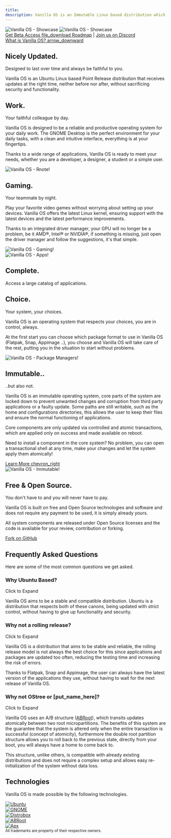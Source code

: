 ```yaml
---
title: 
description: Vanilla OS is an Immutable Linux based distribution which aims to provide a vanilla GNOME experience.
---
```

<div class="hero hero-center hero-main">
    <div class="container hero-wrapper">
        <div class="hero-image animate__animated animate__fadeIn" data-scroll>
            <img src="/assets/images/home-laptop.svg" alt="Vanilla OS - Showcase" class="on-light" />
            <img src="/assets/images/home-laptop-dark.svg" alt="Vanilla OS - Showcase" class="on-dark" />
            <!-- <video class="hero-image-video-frame" autoplay loop muted playsinline>
                <source src="/assets/videos/home-gnome-showcase.webm" type="video/webm">
            </video> -->
        </div>
        <div class="hero-text">
            <!-- <a href="{{ site.url }}/download/" class="button button-large">
                Get Vanilla OS 22.10 <span class="material-icons-outlined"> file_download </span>
            </a>
            <a href="#">Release Notes</a> -->
            <a href="/download" class="button button-large">
                Get Beta Access <span class="material-icons-outlined"> file_download </span>
            </a>
            <span>
                <a href="{{ site.url }}/roadmap">Roadmap</a> | <a href="https://discord.gg/3cD2Q7Ht3S">Join us on Discord</a>
            </span>
        </div>
        <a href="#discover" class="hero-scroll">
            What is Vanilla OS?
            <span class="material-icons-outlined" id="discover"> arrow_downward </span>
        </a>
    </div>
</div>

<div class="hero hero-center">
    <div class="container hero-wrapper">
        <div class="hero-text">
            <h2>Nicely Updated.</h2>
            <p>Designed to last over time and always be faithful to you.</p>
            <p>Vanilla OS is an Ubuntu Linux based Point Release distribution that receives updates at the right time, neither before nor after, without sacrificing security and functionality.</p>
        </div>
    </div>
</div>

<div class="hero hero-feature">
    <div class="container hero-wrapper">
        <div class="hero-text">
            <h2>Work.</h2>
            <p>Your faithful colleague by day.</p>
            <p>Vanilla OS is designed to be a reliable and productive operating system for your daily work. The GNOME Desktop is the perfect environment for your daily tasks, with a clean and intuitive interface, everything is at your fingertips.</p>
            <p>Thanks to a wide range of applications, Vanilla OS is ready to meet your needs, whether you are a developer, a designer, a student or a simple user.</p>
        </div>
        <div class="hero-image" data-scroll>
            <img class="animate-on-scroll" data-animation="fadeInRight" src="/assets/images/home-rnote.png" alt="Vanilla OS - Rnote!" />
        </div>
    </div>
</div>

<div class="hero hero-feature hero-feature-inverted">
    <div class="container hero-wrapper">
        <div class="hero-text">
            <h2>Gaming.</h2>
            <p>Your teammate by night.</p>
            <p>Play your favorite video games without worrying about setting up your devices. Vanilla OS offers the latest Linux kernel, ensuring support with the latest devices and the latest performance improvements.</p>
            <p>Thanks to an integrated driver manager, your GPU will no longer be a problem, be it AMD®, Intel® or NVIDIA®, if something is missing, just open the driver manager and follow the suggestions, it's that simple.</p>
        </div>
        <div class="hero-image" data-scroll>
            <img class="animate-on-scroll" data-animation="fadeInUp" src="/assets/images/home-gaming.png" alt="Vanilla OS - Gaming!" />
        </div>
    </div>
</div>

<div class="hero hero-center hero-bg-text">
    <div class="hero-text">
        <div class="hero-image" data-scroll>
            <img class="animate-on-scroll" data-animation="fadeIn" src="/assets/images/home-apps.png" alt="Vanilla OS - Apps!" />
            <div class="hero-text">
                <h2>Complete.</h2>
                <p>Access a large catalog of applications.</p>
            </div>
        </div>
    </div>
</div>

<div class="hero hero-feature">
    <div class="container hero-wrapper">
        <div class="hero-text">
            <h2>Choice.</h2>
            <p>Your system, your choices.</p>
            <p>Vanilla OS is an operating system that respects your choices, you are in control, always.</p>
            <p>At the first start you can choose which package format to use in Vanilla OS (Flatpak, Snap, Appimage ..), you choose and Vanilla OS will take care of the rest, putting you in the situation to start without problems.</p>
        </div>
        <div class="hero-image" data-scroll>
            <img class="animate-on-scroll" data-animation="fadeInRight" src="/assets/images/home-pkgs.png" alt="Vanilla OS - Package Managers!" />
        </div>
    </div>
</div>

<div class="hero hero-feature hero-feature-inverted">
    <div class="container hero-wrapper">
        <div class="hero-text">
            <h2>Immutable..</h2>
            <p>..but also not.</p>
            <p>Vanilla OS is an immutable operating system, core parts of the system are locked down to prevent unwanted changes and corruption from third party applications or a faulty update. Some paths are still writable, such as the home and configurations directories, this allows the user to keep their files and ensure the normal functioning of applications.</p>
            <p>Core components are only updated via controlled and atomic transactions, which are applied only on success and made available on reboot.</p>
            <p>Need to install a component in the core system? No problem, you can open a transactional shell at any time, make your changes and let the system apply them atomically!</p>
            <a href="https://documentation.vanillaos.org/" class="button button-secondary">
                Learn More <span class="material-icons-outlined">chevron_right</span>
            </a>
        </div>
        <div class="hero-image" data-scroll>
            <img class="animate-on-scroll" data-animation="fadeInLeft" src="/assets/images/home-desk-apx.svg" alt="Vanilla OS - Immutable!" />
        </div>
    </div>
</div>

<div class="hero hero-center">
    <div class="container hero-wrapper">
        <div class="hero-text">
            <h2>Free & Open Source.</h2>
            <p>You don't have to and you will never have to pay.</p>
            <p>Vanilla OS is built on free and Open Source technologies and software and does not require any payment to be used, it is simply already yours.</p>
            <p>All system components are released under Open Source licenses and the code is available for your review, contribution or forking.</p>
            <div class="button-pattern" style="background-image: url('/assets/images/home-open-source-pattern.svg');">
                <a href="https://github.com/vanilla-os" class="button button-large button-dimmed">Fork on <ion-icon name="logo-github"></ion-icon> GitHub</a>
            </div>
        </div>
    </div>
</div>

<div class="hero hero-secondary">
    <div class="container hero-wrapper">
        <div class="hero-text">
            <h2>Frequently Asked Questions</h2>
            <p>Here are some of the most common questions we get asked.</p>
            <div class="accordion">
                <div class="accordion-item accordion-open">
                    <div class="accordion-title">
                        <h3>Why Ubuntu Based?</h3>
                        <span class="accordion-button">Click to Expand</span>
                    </div>
                    <div class="accordion-text">
                        <p>Vanilla OS aims to be a stable and compatible distribution. Ubuntu is a distribution that respects both of these canons, being updated with strict control, without having to give up functionality and security.</p>
                    </div>
                </div>
                <div class="accordion-item">
                    <div class="accordion-title">
                        <h3>Why not a rolling release?</h3>
                        <span class="accordion-button">Click to Expand</span>
                    </div>
                    <div class="accordion-text">
                        <p>Vanilla OS is a distribution that aims to be stable and reliable, the rolling release model is not always the best choice for this since applications and packages are updated too often, reducing the testing time and increasing the risk of errors.</p>
                        <p>Thanks to Flatpak, Snap and Appimage, the user can always have the latest version of the applications they use, without having to wait for the next release of Vanilla OS.</p>
                    </div>
                </div>
                <div class="accordion-item">
                    <div class="accordion-title">
                        <h3>Why not OStree or [put_name_here]?</h3>
                        <span class="accordion-button">Click to Expand</span>
                    </div>
                    <div class="accordion-text">
                        <p>Vanilla OS uses an A/B structure (<a href="https://documentation.vanillaos.org/docs/abroot/">ABRoot</a>), which transits updates atomically between two root micropartitions. The benefits of this system are the guarantee that the system is altered only when the entire transaction is successful (concept of atomicity), furthermore the double root partition structure allows you to roll back to the previous state, directly from your boot, you will always have a home to come back to.</p>
                        <p>This structure, unlike others, is compatible with already existing distributions and does not require a complex setup and allows easy re-initialization of the system without data loss.</p>
                    </div>
                </div>
            </div>
        </div>
    </div>
</div>

<div class="hero hero-center">
    <div class="hero-wrapper">
        <div class="hero-text">
            <h2>Technologies</h2>
            <p>Vanilla OS is made possible by the following technologies.</p>
            <div class="logo-carousel">
                <div class="logo-carousel-item">
                    <a href="https://www.ubuntu.com/" target="_blank" rel="noopener">
                        <img src="/assets/images/logos/ubuntu.svg" alt="Ubuntu" />
                    </a>
                </div>
                <div class="logo-carousel-item">
                    <a href="https://www.gnome.org/" target="_blank" rel="noopener">
                        <img src="/assets/images/logos/gnome.svg" alt="GNOME" />
                    </a>
                </div>
                <div class="logo-carousel-item">
                    <a href="https://distrobox.privatedns.org/" target="_blank" rel="noopener">
                        <img src="/assets/images/logos/distrobox.png" alt="Distrobox" />
                    </a>
                </div>
                <div class="logo-carousel-item">
                    <a href="https://github.com/Vanilla-OS/ABRoot/" target="_blank" rel="noopener">
                        <img src="/assets/images/logos/abroot.svg" alt="ABRoot" />
                    </a>
                </div>
                <div class="logo-carousel-item">
                    <a href="https://github.com/Vanilla-OS/apx/" target="_blank" rel="noopener">
                        <img src="/assets/images/logos/apx.png" alt="Apx" />
                    </a>
                </div>
            </div>
            <small>All trademarks are property of their respective owners.</small>
        </div>
    </div>
</div>
